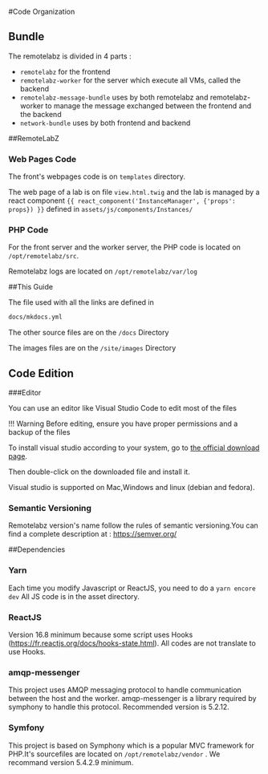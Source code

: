 #Code Organization

## Bundle
The remotelabz is divided in 4 parts :

- `remotelabz` for the frontend
- `remotelabz-worker` for the server which execute all VMs, called the backend
- `remotelabz-message-bundle` uses by both remotelabz and remotelabz-worker to manage the message exchanged between the frontend and the backend
- `network-bundle` uses by both frontend and backend

##RemoteLabZ

### Web Pages Code

The front's webpages code is on ```templates``` directory.

The web page of a lab is on file ```view.html.twig``` and the lab is managed by a react component ```{{ react_component('InstanceManager', {'props': props}) }}``` defined in ```assets/js/components/Instances/```

### PHP Code

For the front server and the worker server, the PHP code is located on `/opt/remotelabz/src`.

Remotelabz logs are located on `/opt/remotelabz/var/log`


##This Guide

The file used with all the links are defined in

``` bash
docs/mkdocs.yml
```
The other source files are on the `/docs` Directory

The images files are on the `/site/images` Directory

## Code Edition  

###Editor

You can use an editor like Visual Studio Code to edit most of the files 

!!! Warning
    Before editing, ensure you have proper permissions and a backup of the files 

To install visual studio according to your system, go to <a href="https://code.visualstudio.com/download">the official download page</a>.

Then double-click on the downloaded file and install it.

Visual studio is supported on Mac,Windows and linux (debian and fedora).

### Semantic Versioning
Remotelabz version's name follow the rules of semantic versioning.You can find a complete description at : https://semver.org/


##Dependencies

### Yarn 

Each time you modify Javascript or ReactJS, you need to do a `yarn encore dev` All JS code is in the asset directory.

### ReactJS

Version 16.8 minimum because some script uses Hooks (https://fr.reactjs.org/docs/hooks-state.html). All codes are not translate to use Hooks.


### amqp-messenger 

This project uses AMQP messaging protocol to handle communication between the host and the worker.
amqp-messenger is a library required by symphony to handle this protocol.
Recommended version is 5.2.12.

### Symfony

This project is based on Symphony which is a popular MVC framework for PHP.It's sourcefiles are located on `/opt/remotelabz/vendor` .
We recommand version 5.4.2.9 minimum. 







